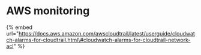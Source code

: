 # AWS monitoring

{% embed url="https://docs.aws.amazon.com/awscloudtrail/latest/userguide/cloudwatch-alarms-for-cloudtrail.html\#cloudwatch-alarms-for-cloudtrail-network-acl" %}



